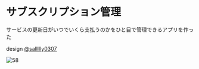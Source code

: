 # サブスクリプション管理

サービスの更新日がいつでいくら支払うのかをひと目で管理できるアプリを作った

design [@sallllly0307](https://twitter.com/sallllly0307)



![58](https://user-images.githubusercontent.com/28350464/54880295-8aa27e80-4e86-11e9-800e-eac2012f9896.gif)

